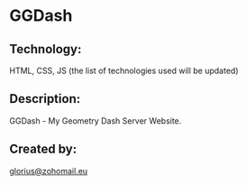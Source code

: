 # GGDash 
## Technology:
HTML, CSS, JS (the list of technologies used will be updated) 
## Description:
GGDash - My Geometry Dash Server Website. 
## Created by: 
glorius@zohomail.eu
